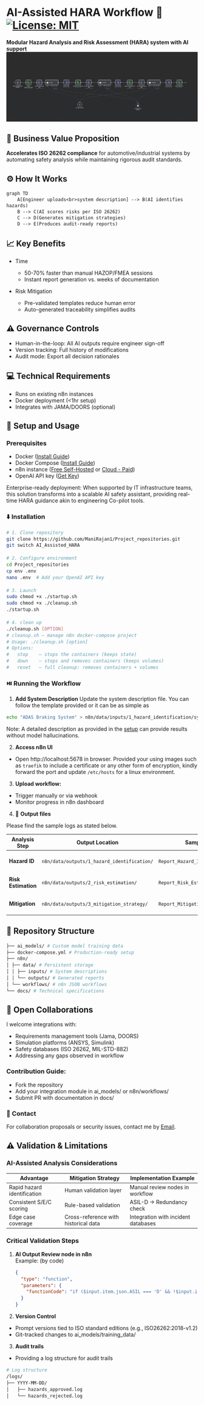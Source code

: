 # AI-Assisted HARA Workflow :robot: [![License: MIT](https://img.shields.io/badge/License-MIT-yellow.svg)](../LICENSE)

**Modular Hazard Analysis and Risk Assessment (HARA) system with AI support**
![Workflow Structure](./workflow.gif)

## :car: **Business Value Proposition**
**Accelerates ISO 26262 compliance** for automotive/industrial systems by automating safety analysis while maintaining rigorous audit standards.

## :gear: **How It Works**
```mermaid
graph TD
    A[Engineer uploads<br>system description] --> B(AI identifies hazards)
    B --> C(AI scores risks per ISO 26262)
    C --> D(Generates mitigation strategies)
    D --> E(Produces audit-ready reports)
```

## :chart_with_upwards_trend: **Key Benefits**
+ Time
    - 50-70% faster than manual HAZOP/FMEA sessions
    - Instant report generation vs. weeks of documentation

+ Risk Mitigation
    - Pre-validated templates reduce human error
    - Auto-generated traceability simplifies audits


## :warning: Governance Controls
+ Human-in-the-loop: All AI outputs require engineer sign-off
+ Version tracking: Full history of modifications
+ Audit mode: Export all decision rationales

## :computer: Technical Requirements
+ Runs on existing n8n instances
+ Docker deployment (<1hr setup)
+ Integrates with JAMA/DOORS (optional)


## :wrench: Setup and Usage

### Prerequisites
- Docker ([Install Guide](https://docs.docker.com/engine/install/))
- Docker Compose ([Install Guide](https://docs.docker.com/compose/install/))
- n8n instance ([Free Self-Hosted](https://docs.n8n.io/hosting/installation/server-setups/docker-compose/) or [Cloud - Paid](https://n8n.io/cloud/))
- OpenAI API key ([Get Key](https://platform.openai.com/api-keys))

Enterprise-ready deployment: When supported by IT infrastructure teams, this solution transforms into a scalable AI safety assistant, providing real-time HARA guidance akin to engineering Co-pilot tools.


### :arrow_down: Installation
```bash
# 1. Clone repository
git clone https://github.com/ManiRajan1/Project_repositories.git
git switch AI_Assisted_HARA

# 2. Configure environment
cd Project_repositories
cp env .env
nano .env  # Add your OpenAI API key

# 3. Launch
sudo chmod +x ./startup.sh
sudo chmod +x ./cleanup.sh
./startup.sh

# 4. clean up
./cleanup.sh [OPTION]
# cleanup.sh — manage n8n docker-compose project
# Usage: ./cleanup.sh [option]
# Options:
#   stop    — stops the containers (keeps state)
#   down    — stops and removes containers (keeps volumes)
#   reset   — full cleanup: removes containers + volumes
```

### :play_or_pause_button: Running the Workflow

1. **Add System Description**
Update the system description file. You can follow the template provided or it can be as simple as
``` bash
echo "ADAS Braking System" > n8n/data/inputs/1_hazard_identification/systems_description.txt
```
Note: A detailed description as provided in the [setup](../n8n/data/inputs/1_hazard_identification/systems_description.txt) can provide results without model hallucinations.

2. **Access n8n UI**
- Open http://localhost:5678 in browser. Provided your using images such as `traefik` to include a certificate or any other form of encryption, kindly forward the port and update `/etc/hosts` for a linux environment.

3. **Upload workflow:**
- Trigger manually or via webhook
- Monitor progress in n8n dashboard

4. :open_file_folder: **Output files**

Please find the sample logs as stated below.

| Analysis Step       | Output Location                          | Sample File Name Format                  | Contents Example                          |
|---------------------|-----------------------------------------|------------------------------------------|-------------------------------------------|
| **Hazard ID**       | `n8n/data/outputs/1_hazard_identification/` | `Report_Hazard_Identification_<timestamp>.txt` | List of potential hazards with root causes |
| **Risk Estimation** | `n8n/data/outputs/2_risk_estimation/`      | `Report_Risk_Estimation_<timestamp>.txt`     | S/E/C ratings and ASIL classifications    |
| **Mitigation**      | `n8n/data/outputs/3_mitigation_strategy/`  | `Report_Mitigation_<timestamp>.txt`          | Technical/process controls with ISO links |

## :file_folder: Repository Structure
``` bash
├── ai_models/ # Custom model training data
├── docker-compose.yml # Production-ready setup
├── n8n/
│ ├── data/ # Persistent storage
│ │ ├── inputs/ # System descriptions
│ │ └── outputs/ # Generated reports
│ └── workflows/ # n8n JSON workflows
└── docs/ # Technical specifications
```

## :handshake: Open Collaborations
I welcome integrations with:
+ Requirements management tools (Jama, DOORS)
+ Simulation platforms (ANSYS, Simulink)
+ Safety databases (ISO 26262, MIL-STD-882)
+ Addressing any gaps observed in workflow

### Contribution Guide:
+ Fork the repository
+ Add your integration module in ai_models/ or n8n/workflows/
+ Submit PR with documentation in docs/


### :email: Contact
For collaboration proposals or security issues, contact me by [Email](gopalakrishnan.manirajan@gmail.com).


## :warning: Validation & Limitations

### **AI-Assisted Analysis Considerations**
| Advantage | Mitigation Strategy | Implementation Example |
|-----------|---------------------|------------------------|
| Rapid hazard identification | Human validation layer | Manual review nodes in workflow |
| Consistent S/E/C scoring | Rule-based validation | ASIL-D → Redundancy check |
| Edge case coverage | Cross-reference with historical data | Integration with incident databases |

### **Critical Validation Steps**
1. **AI Output Review node in n8n**  
Example: (by code)
   ```json
   {
     "type": "function",
     "parameters": {
       "functionCode": "if ($input.item.json.ASIL === 'D' && !$input.item.json.redundancy) throw new Error('ASIL D requires redundancy');"
     }
   }

2. **Version Control**
+ Prompt versions tied to ISO standard editions (e.g., ISO26262:2018-v1.2)
+ Git-tracked changes to ai_models/training_data/

3. **Audit trails**
+ Providing a log structure for audit trails
``` bash
# Log structure
/logs/
├── YYYY-MM-DD/
│   ├── hazards_approved.log
│   └── hazards_rejected.log
```